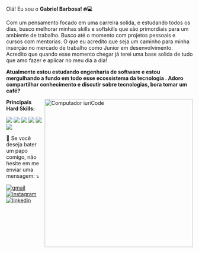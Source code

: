 Olá! Eu sou o  <b> Gabriel Barbosa! 🔥💻</b>

Com um pensamento focado em uma carreira solida, e estudando todos os dias, busco melhorar minhas skills e softskills que são primordiais para um ambiente de trabalho. Busco até o momento com projetos pessoais e cursos com mentorias. O que eu acredito que seja um caminho para minha inserção no mercado de trabalho como Junior em desenvolvimento. Acredito que quando esse momento chegar já terei uma base solida de tudo que amo fazer e aplicar no meu dia a dia!

<b>Atualmente estou estudando engenharia de software e estou mergulhando a fundo em todo esse ecossistema da tecnologia . Adoro compartilhar conhecimento e discutir sobre tecnologias, bora tomar um café?</b>

<img src="https://raw.githubusercontent.com/MicaelliMedeiros/micaellimedeiros/master/image/computer-illustration.png" min-width="400px" max-width="400px" width="400px" align="right" alt="Computador iuriCode">

<div>
  
<b> Principais Hard Skills: </b>

 <img src="https://img.icons8.com/color/48/000000/html-5--v1.png"/>
 <img src="https://img.icons8.com/color/48/000000/css3.png"/>
 <img src="https://img.icons8.com/color/48/000000/javascript--v2.png"/>
 <img src="https://img.icons8.com/office/40/000000/react.png"/>
 <img src="https://img.icons8.com/color/48/000000/typescript.png"/>
 <img src="https://img.icons8.com/color/48/000000/nodejs.png"/>
  



   
  <p align="left">
  💌 Se você deseja bater um papo comigo, não hesite em me enviar uma mensagem: ⤵️
</p>

  
  <a href="mailto:gb82297@gmail.com"> <img src="https://img.shields.io/badge/Gmail-D14836?style=for-the-badge&logo=gmail&logoColor=white" alt="gmail" > </a>
  <a href="https://www.instagram.com/gaabrielbarbosa__/"> <img src="https://img.shields.io/badge/Instagram-E4405F?style=for-the-badge&logo=instagram&logoColor=white" alt="instagram" > </a>
  <a href="https://www.linkedin.com/in/gabriel-barbosa-382885144/"> <img src="https://img.shields.io/badge/LinkedIn-0077B5?style=for-the-badge&logo=linkedin&logoColor=white" alt="linkedin" > </a>
<br>
  </div>
